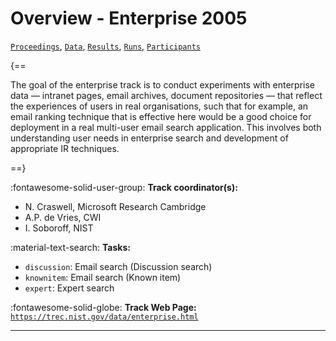 # Overview - Enterprise 2005

[`Proceedings`](./proceedings.md), [`Data`](./data.md), [`Results`](./results.md), [`Runs`](./runs.md), [`Participants`](./participants.md)

{==

The goal of the enterprise track is to conduct experiments with enterprise data — intranet pages, email archives, document repositories — that reflect the experiences of users in real organisations, such that for example, an email ranking technique that is effective here would be a good choice for deployment in a real multi-user email search application. This involves both understanding user needs in enterprise search and development of appropriate IR techniques.

==}

:fontawesome-solid-user-group: **Track coordinator(s):**

- N. Craswell, Microsoft Research Cambridge 
- A.P. de Vries, CWI 
- I. Soboroff, NIST 

:material-text-search: **Tasks:**

- `discussion`: Email search (Discussion search) 
- `knownitem`: Email search (Known item) 
- `expert`: Expert search 

:fontawesome-solid-globe: **Track Web Page:** [`https://trec.nist.gov/data/enterprise.html`](https://trec.nist.gov/data/enterprise.html) 

---

